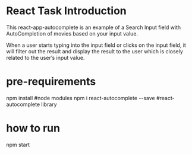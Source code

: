 # React Task Introduction 

This react-app-autocomplete is an example of a Search Input field with AutoCompletion of movies based on your input value.

When a user starts typing into the input field or clicks on the input field, it will filter out the result and display the result to the user which is closely related to the user’s input value.

# pre-requirements
npm install #node modules
npm i react-autocomplete --save #react-autocomplete library

# how to run 
npm start
